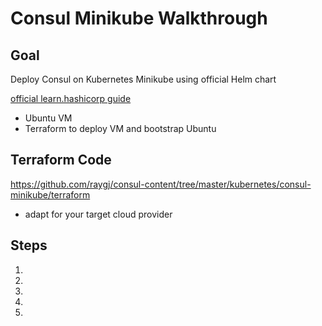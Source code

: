 # Consul Minikube Walkthrough

## Goal

Deploy Consul on Kubernetes Minikube using official Helm chart

[official learn.hashicorp guide](https://learn.hashicorp.com/consul/getting-started-k8s/minikube)

- Ubuntu VM
- Terraform to deploy VM and bootstrap Ubuntu

## Terraform Code

https://github.com/raygj/consul-content/tree/master/kubernetes/consul-minikube/terraform

- adapt for your target cloud provider

## Steps

1. 
2.
3.
4.
5.